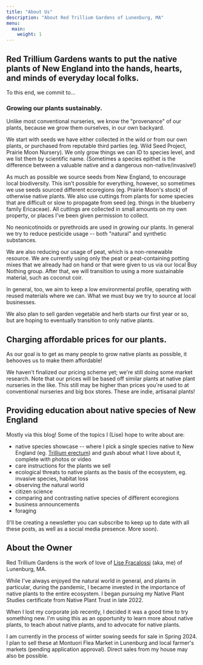 ```yaml
---
title: "About Us"
description: "About Red Trillium Gardens of Lunenburg, MA"
menu:
  main:
    weight: 1
---
```


## Red Trillium Gardens wants to put the native plants of New England into the hands, hearts, and minds of everyday local folks. 

To this end, we commit to...

### Growing our plants sustainably.

Unlike most conventional nurseries, we know the "provenance" of our plants, because we grow them ourselves, in our own backyard. 

We start with seeds we have either collected in the wild or from our own plants, or purchased from reputable third parties (eg. Wild Seed Project, Prairie Moon Nursery). We only grow things we can ID to species level, and we list them by scientific name. (Sometimes a species epithet is the difference between a valuable native and a dangerous non-native/invasive!)

As much as possible we source seeds from New England, to encourage local biodiversity. This isn't possible for everything, however, so sometimes we use seeds sourced different ecoregions (eg. Prairie Moon's stock) of otherwise native plants. We also use cuttings from plants for some species that are difficult or slow to propagate from seed (eg. things in the blueberry family Ericaceae). All cuttings are collected in small amounts on my own property, or places I've been given permission to collect.

No neonicotinoids or pyrethroids are used in growing our plants. In general we try to reduce pesticide usage -- both "natural" and synthetic substances. 
 
We are also reducing our usage of peat, which is a non-renewable resource. We are currently using only the peat or peat-containing potting mixes that we already had on hand or that were given to us via our local Buy Nothing group. After that, we will transition to using a more sustainable material, such as coconut coir.

In general, too, we aim to keep a low environmental profile, operating with reused materials where we can. What we must buy we try to source at local businesses. 

We also plan to sell garden vegetable and herb starts our first year or so, but are hoping to eventually transition to only native plants. 

## Charging affordable prices for our plants.

As our goal is to get as many people to grow native plants as possible, it behooves us to make them affordable! 

We haven't finalized our pricing scheme yet; we're still doing some market research. Note that our prices will be based off similar plants at native plant nurseries in the like. This still may be higher than prices you're used to at conventional nurseries and big box stores. These are indie, artisanal plants! 

## Providing education about native species of New England

Mostly via this blog! Some of the topics I (Lise) hope to write about are:

- native species showcase -- where I pick a single species native to New England (eg. [Trillium erectum](/posts/native-plants/trillium-erectum/)) and gush about what I love about it, complete with photos or video
- care instructions for the plants we sell
- ecological threats to native plants as the basis of the ecosystem, eg. invasive species, habitat loss
- observing the natural world
- citizen science
- comparing and contrasting native species of different ecoregions
- business announcements
- foraging

(I'll be creating a newsletter you can subscribe to keep up to date with all these posts, as well as a social media presence. More soon).

## About the Owner

Red Trillium Gardens is the work of love of [Lise Fracalossi](http://lisefrac.net) (aka, me) of Lunenburg, MA.

While I've always enjoyed the natural world in general, and plants in particular, during the pandemic, I became invested in the importance of native plants to the entire ecosystem. I began pursuing my Native Plant Studies certificate from Native Plant Trust in late 2022. 

When I lost my corporate job recently, I decided it was a good time to try something new. I'm using this as an opportunity to learn more about native plants, to teach about native plants, and to advocate for native plants. 

I am currently in the process of winter sowing seeds for sale in Spring 2024. I plan to sell these at Montuori Flea Market in Lunenburg and local farmer's markets (pending application approval). Direct sales from my house may also be possible. 